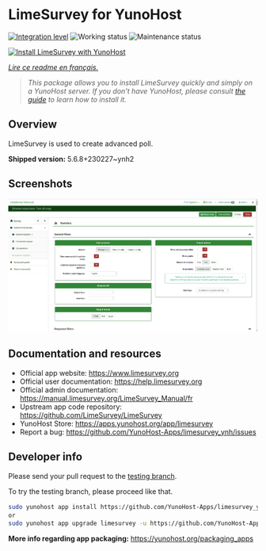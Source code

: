 <!--
N.B.: This README was automatically generated by https://github.com/YunoHost/apps/tree/master/tools/readme_generator
It shall NOT be edited by hand.
-->

# LimeSurvey for YunoHost

[![Integration level](https://dash.yunohost.org/integration/limesurvey.svg)](https://dash.yunohost.org/appci/app/limesurvey) ![Working status](https://ci-apps.yunohost.org/ci/badges/limesurvey.status.svg) ![Maintenance status](https://ci-apps.yunohost.org/ci/badges/limesurvey.maintain.svg)

[![Install LimeSurvey with YunoHost](https://install-app.yunohost.org/install-with-yunohost.svg)](https://install-app.yunohost.org/?app=limesurvey)

*[Lire ce readme en français.](./README_fr.md)*

> *This package allows you to install LimeSurvey quickly and simply on a YunoHost server.
If you don't have YunoHost, please consult [the guide](https://yunohost.org/#/install) to learn how to install it.*

## Overview

LimeSurvey is used to create advanced poll.


**Shipped version:** 5.6.8+230227~ynh2

## Screenshots

![Screenshot of LimeSurvey](./doc/screenshots/create_html_statistic_screen.png)

## Documentation and resources

* Official app website: <https://www.limesurvey.org>
* Official user documentation: <https://help.limesurvey.org>
* Official admin documentation: <https://manual.limesurvey.org/LimeSurvey_Manual/fr>
* Upstream app code repository: <https://github.com/LimeSurvey/LimeSurvey>
* YunoHost Store: <https://apps.yunohost.org/app/limesurvey>
* Report a bug: <https://github.com/YunoHost-Apps/limesurvey_ynh/issues>

## Developer info

Please send your pull request to the [testing branch](https://github.com/YunoHost-Apps/limesurvey_ynh/tree/testing).

To try the testing branch, please proceed like that.

``` bash
sudo yunohost app install https://github.com/YunoHost-Apps/limesurvey_ynh/tree/testing --debug
or
sudo yunohost app upgrade limesurvey -u https://github.com/YunoHost-Apps/limesurvey_ynh/tree/testing --debug
```

**More info regarding app packaging:** <https://yunohost.org/packaging_apps>